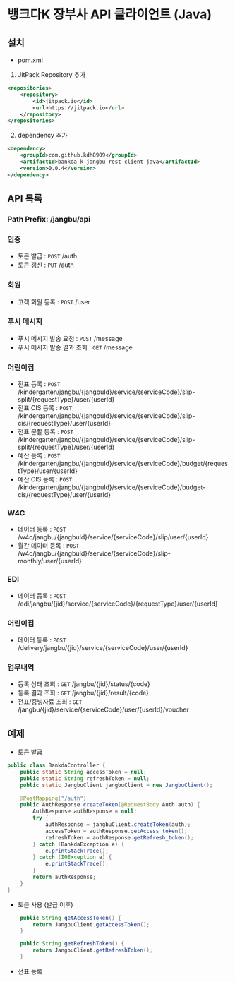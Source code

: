 # 뱅크다K 장부사 API 클라이언트 (Java)

## 설치

- pom.xml

1. JitPack Repository 추가
```xml
<repositories>
	<repository>
	    <id>jitpack.io</id>
	    <url>https://jitpack.io</url>
	</repository>
</repositories>
```
2. dependency 추가
```xml
<dependency>
    <groupId>com.github.kdh8909</groupId>
    <artifactId>bankda-k-jangbu-rest-client-java</artifactId>
    <version>0.0.4</version>
</dependency>
```

## API 목록

### Path Prefix: /jangbu/api

### 인증

- 토큰 발급 : `POST` /auth
- 토큰 갱신 : `PUT` /auth

### 회원

- 고객 회원 등록 : `POST` /user

### 푸시 메시지

- 푸시 메시지 발송 요청 : `POST` /message
- 푸시 메시지 발송 결과 조회 : `GET` /message

### 어린이집

- 전표 등록 : `POST` /kindergarten/jangbu/{jangbuId}/service/{serviceCode}/slip-split/{requestType}/user/{userId}
- 전표 CIS 등록 : `POST` /kindergarten/jangbu/{jangbuId}/service/{serviceCode}/slip-cis/{requestType}/user/{userId}
- 전표 분할 등록 : `POST` /kindergarten/jangbu/{jangbuId}/service/{serviceCode}/slip-split/{requestType}/user/{userId}
- 예산 등록 : `POST` /kindergarten/jangbu/{jangbuId}/service/{serviceCode}/budget/{requestType}/user/{userId}
- 예산 CIS 등록 : `POST` /kindergarten/jangbu/{jangbuId}/service/{serviceCode}/budget-cis/{requestType}/user/{userId}

### W4C

- 데이터 등록 : `POST` /w4c/jangbu/{jangbuId}/service/{serviceCode}/slip/user/{userId}
- 월간 데이터 등록 : `POST` /w4c/jangbu/{jangbuId}/service/{serviceCode}/slip-monthly/user/{userId}

### EDI 

- 데이터 등록 : `POST` /edi/jangbu/{jid}/service/{serviceCode}/{requestType}/user/{userId}

### 어린이집

- 데이터 등록 : `POST` /delivery/jangbu/{jid}/service/{serviceCode}/user/{userId}

### 업무내역

- 등록 상태 조회 : `GET` /jangbu/{jid}/status/{code}
- 등록 결과 조회 : `GET` /jangbu/{jid}/result/{code}
- 전표/증빙자료 조회 : `GET` /jangbu/{jid}/service/{serviceCode}/user/{userId}/voucher

## 예제

- 토큰 발급
```java
public class BankdaController {
    public static String accessToken = null;
    public static String refreshToken = null;
    public static JangbuClient jangbuClient = new JangbuClient();
    
    @PostMapping("/auth")
    public AuthResponse createToken(@RequestBody Auth auth) {
        AuthResponse authResponse = null;
        try {
            authResponse = jangbuClient.createToken(auth);
            accessToken = authResponse.getAccess_token();
            refreshToken = authResponse.getRefresh_token();
        } catch (BankdaException e) {
            e.printStackTrace();
        } catch (IOException e) {
            e.printStackTrace();
        }
        return authResponse;
    }
}
```
- 토큰 사용 (발급 이후)
```java
    public String getAccessToken() {
        return JangbuClient.getAccessToken();
    }

    public String getRefreshToken() {
        return JangbuClient.getRefreshToken();
    }
```

- 전표 등록
```java

```